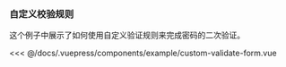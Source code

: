 ### 自定义校验规则
这个例子中展示了如何使用自定义验证规则来完成密码的二次验证。

<example-custom-validate-form/>

<<< @/docs/.vuepress/components/example/custom-validate-form.vue